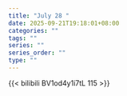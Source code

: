 ```yaml
---
title: "July 28 "
date: 2025-09-21T19:18:01+08:00
categories: ""
tags: ""
series: ""
series_order: ""
type: ""
---
```



{{< bilibili BV1od4y1i7tL 115 >}}


